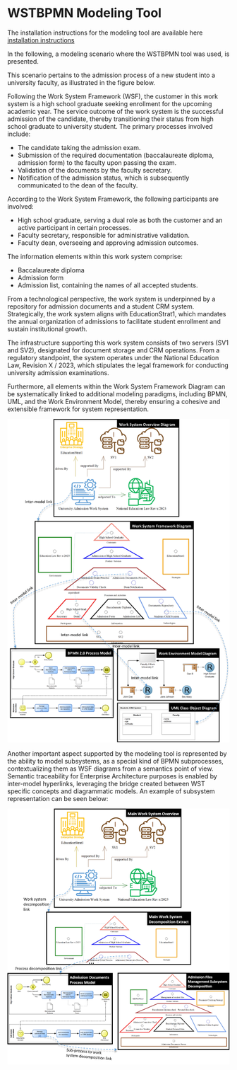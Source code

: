 # WSTBPMN Modeling Tool

The installation instructions for the modeling tool are available here [installation instructions](Installation_instructions.md)

In the following, a modeling scenario where the WSTBPMN tool was used, is presented.

This scenario pertains to the admission process of a new student into a university faculty, as illustrated in the figure below.

Following the Work System Framework (WSF), the customer in this work system is a high school graduate seeking enrollment for the upcoming academic year. The service outcome of the work system is the successful admission of the candidate, thereby transitioning their status from high school graduate to university student. The primary processes involved include:
- The candidate taking the admission exam.
- Submission of the required documentation (baccalaureate diploma, admission form) to the faculty upon passing the exam.
- Validation of the documents by the faculty secretary.
- Notification of the admission status, which is subsequently communicated to the dean of the faculty.

According to the Work System Framework, the following participants are involved:
- High school graduate, serving a dual role as both the customer and an active participant in certain processes.
- Faculty secretary, responsible for administrative validation.
- Faculty dean, overseeing and approving admission outcomes.

The information elements within this work system comprise:
- Baccalaureate diploma
- Admission form
- Admission list, containing the names of all accepted students.

From a technological perspective, the work system is underpinned by a repository for admission documents and a student CRM system. Strategically, the work system aligns with EducationStrat1, which mandates the annual organization of admissions to facilitate student enrollment and sustain institutional growth.

The infrastructure supporting this work system consists of two servers (SV1 and SV2), designated for document storage and CRM operations. From a regulatory standpoint, the system operates under the National Education Law, Revision X / 2023, which stipulates the legal framework for conducting university admission examinations.

Furthermore, all elements within the Work System Framework Diagram can be systematically linked to additional modeling paradigms, including BPMN, UML, and the Work Environment Model, thereby ensuring a cohesive and extensible framework for system representation.

![A running example for WSTBPMN modeling tool](Figures/Running_example.png)

Another important aspect supported by the modeling tool is represented by the ability to model subsystems, as a special kind of BPMN subprocesses, contextualizing them as WSF diagrams from a semantics point of view. Semantic traceability for Enterprise Architecture purposes is enabled by inter-model hyperlinks, leveraging the bridge created between WST specific concepts and diagrammatic models.
An example of subsystem representation can be seen below:

![An example for subsystem representation in the WSTBPMN modeling tool](Figures/Subsystem_example.png)
